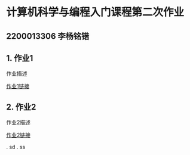 # 计算机科学与编程入门课程第二次作业
## 2200013306 李杨铭锴
## 1. 作业1
作业描述

[作业1链接](https://mingkaily.github.io/)
## 2. 作业2
作业2描述

[作业2链接](https://mingkaily.github.io/)


. sd
. ss
